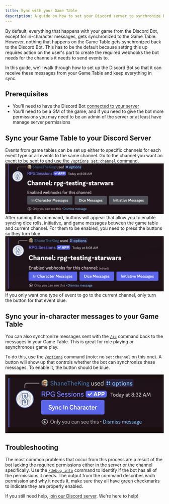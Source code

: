 ```yaml
---
title: Sync with your Game Table
description: A guide on how to set your Discord server to synchronize back and forth with your Game Table
---
```


By default, everything that happens with your game from the Discord Bot, except for in-character messages, gets synchronized to the Game Table. However, nothing that happens on the Game Table gets synchronized back to the Discord Bot. This has to be the default because setting this up requires action on the user's part to create the required webhooks the bot needs for the channels it needs to send events to.

In this guide, we'll walk through how to set up the Discord Bot so that it can receive these messages from your Game Table and keep everything in sync.

## Prerequisites
- You'll need to have the Discord Bot [connected to your server](connecting-to-game-table)
- You'll need to be a GM of the game, and if you need to give the bot more permissions you may need to be an admin of the server or at least have manage server permissions

## Sync your Game Table to your Discord Server

Events from game tables can be set up either to specific channels for each event type or all events to the same channel. Go to the channel you want an event to be sent to and use the [`/options set:channel`](/discord-bot-docs/reference/options/#options) command.
![Sync Options Unchecked](../../../assets/guides/connect-game-table/sync-options-unchecked.png)
After running this command, buttons will appear that allow you to enable syncing dice rolls, initiative, and game messages between the game table and current channel. For them to be enabled, you need to press the buttons so they turn blue.  
![Sync Options Checked](../../../assets/guides/connect-game-table/sync-options-checked.png)
If you only want one type of event to go to the current channel, only turn the button for that event blue.

## Sync your in-character messages to your Game Table

You can also synchronize messages sent with the [`/ic`](/discord-bot-docs/reference/in-character) command back to the messages in your Game Table. This is great for role playing or asynchronous game play.

To do this, use the [`/options`](/discord-bot-docs/reference/options/) command (note: no `set:channel` on this one). A button will show up that controls whether the bot can synchronize these messages. To enable it, the button should be blue.

![Sync Options Checked](../../../assets/guides/sync-game-table-events/sync-in-character-button.png)


## Troubleshooting

The most common problems that occur from this process are a result of the bot lacking the required permissions either in the server or the channel specifically. Use the [`/debug info`](/discord-bot-docs/misc/debug/#debug-info) command to identify if the bot has all of the permissions it needs. The output from the command describes each permission and why it needs it, make sure they all have green checkmarks to indicate they are properly enabled.

If you still need help, [join our Discord server](https://discord.com/invite/DfEkRzUbjk). We're here to help!
